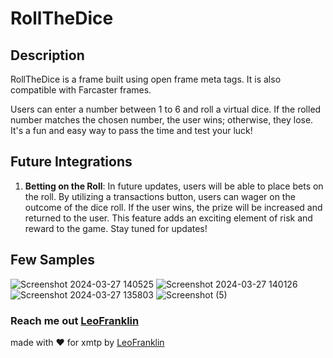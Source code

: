 # RollTheDice



## Description
RollTheDice is a frame built using open frame meta tags. It is also compatible with Farcaster frames.

Users can enter a number between 1 to 6 and roll a virtual dice. If the rolled number matches the chosen number, the user wins; otherwise, they lose. It's a fun and easy way to pass the time and test your luck!

## Future Integrations
1. **Betting on the Roll**: In future updates, users will be able to place bets on the roll. By utilizing a transactions button, users can wager on the outcome of the dice roll. If the user wins, the prize will be increased and returned to the user. This feature adds an exciting element of risk and reward to the game. Stay tuned for updates!

## Few Samples

![Screenshot 2024-03-27 140525](https://github.com/LeoFranklin015/XMTP-frames/assets/94560875/49cb14da-4adb-46ac-805b-f9cf1136f6d3)
![Screenshot 2024-03-27 140126](https://github.com/LeoFranklin015/XMTP-frames/assets/94560875/4dccb111-8b9f-461a-9c45-77e530644ae3)
![Screenshot 2024-03-27 135803](https://github.com/LeoFranklin015/XMTP-frames/assets/94560875/731197a6-41f3-4eaa-855d-a3daf5e7d01b)
![Screenshot (5)](https://github.com/LeoFranklin015/XMTP-frames/assets/94560875/52e4a177-e915-4722-a37f-e6aff1028c2c)

### Reach me out  [LeoFranklin](https://twitter.com/LeoFranklin_15)

made with ❤️ for xmtp by [LeoFranklin](https://twitter.com/LeoFranklin_15)
